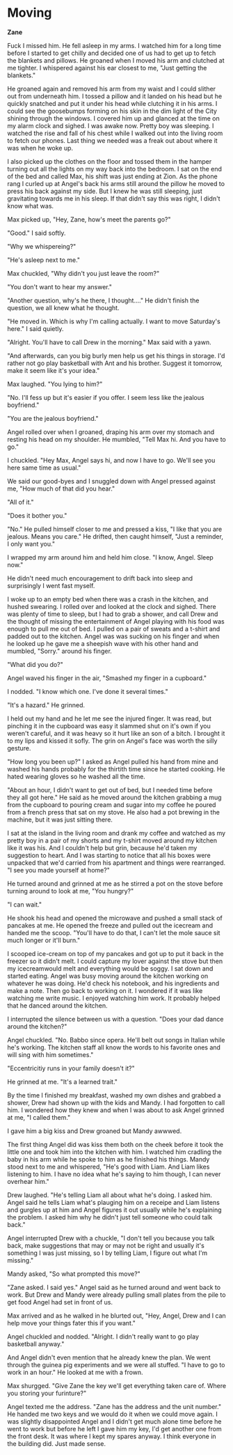 # Moving

**Zane**

Fuck I missed him.  He fell asleep in my arms.  I watched him for a long time before I started to get chilly and decided one of us had to get up to fetch the blankets and pillows.  He groaned when I moved his arm and clutched at me tighter.  I whispered against his ear closest to me, "Just getting the blankets."

He groaned again and removed his arm from my waist and I could slither out from underneath him.  I tossed a pillow  and it landed on his head but he quickly snatched and put it under his head while clutching it in his arms.  I could see the goosebumps forming on his skin in the dim light of the City shining through the windows.  I covered him up and glanced at the time on my alarm clock and sighed.  I was awake now.  Pretty boy was sleeping.  I watched the rise and fall of his chest while I walked out into the living room to fetch our phones.  Last thing we needed was a freak out about where it was when he woke up.

I also picked up the clothes on the floor and tossed them in the hamper turning out all the lights on my way back into the bedroom.  I sat on the end of the bed and called Max, his shift was just ending at Zion. As the phone rang I curled up at Angel's back his arms still around the pillow he moved to press his back against my side.  But I knew he was still sleeping, just gravitating towards me in his sleep.  If that didn't say this was right, I didn't know what was.

Max picked up, "Hey, Zane, how's meet the parents go?"

"Good."  I said softly.

"Why we whispereing?"

"He's asleep next to me."

Max chuckled, "Why didn't you just leave the room?"

"You don't want to hear my answer."

"Another question, why's he there, I thought...."  He didn't finish the question, we all knew what he thought.

"He moved in.  Which is why I'm calling actually.  I want to move Saturday's here."  I said quietly.

"Alright.  You'll have to call Drew in the morning."  Max said with a yawn.

"And afterwards, can you big burly men help us get his things in storage.  I'd rather not go play basketball with Ant and his brother.  Suggest it tomorrow, make it seem like it's your idea."

Max laughed.  "You lying to him?"

"No. I'll fess up but it's easier if you offer.  I seem less like the jealous boyfriend."

"You are the jealous boyfriend."

Angel rolled over when I groaned, draping his arm over my stomach and resting his head on my shoulder.  He mumbled, "Tell Max hi. And you have to go."

I chuckled.  "Hey Max, Angel says hi, and now I have to go.  We'll see you here same time as usual."

We said our good-byes and I snuggled down with Angel pressed against me, "How much of that did you hear."

"All of it."

"Does it bother you."

"No."  He pulled himself closer to me and pressed a kiss, "I like that you are jealous.  Means you care."  He drifted, then caught himself, "Just a reminder, I only want you."

I wrapped my arm around him and held him close.  "I know, Angel.  Sleep now."

He didn't need much encouragement to drift back into sleep and surprisingly I went fast myself.

I woke up to an empty bed when there was a crash in the kitchen, and hushed swearing.  I rolled over and looked at the clock and sighed.  There was plenty of time to sleep, but I had to grab a shower, and call Drew and the thought of missing the entertainment of Angel playing with his food was enough to pull me out of bed.  I pulled on a pair of sweats and a t-shirt and padded out to the kitchen.  Angel was was sucking on his finger and when he looked up he gave me a sheepish wave with his other hand and mumbled, "Sorry." around his finger.

"What did you do?"

Angel waved his finger in the air, "Smashed my finger in a cupboard."

I nodded.  "I know which one.  I've done it several times."

"It's a hazard."  He grinned.

I held out my hand and he let me see the injured finger.  It was read, but pinching it in the cupboard was easy it slammed shut on it's own if you weren't careful, and it was heavy so it hurt like an son of a bitch. I brought it to my lips and kissed it sofly.  The grin on Angel's face was worth the silly gesture.

"How long you been up?" I asked as Angel pulled his hand from mine and washed his hands probably for the thirtith time since he started cooking.  He hated wearing gloves so he washed all the time.

"About an hour, I didn't want to get out of bed, but I needed time before they all got here."  He said as he moved around the kitchen grabbing a mug from the cupboard to pouring cream and sugar into my coffee he poured from a french press that sat on my stove.  He also had a pot brewing in the machine, but it was just sitting there.

I sat at the island in the living room and drank my coffee and watched as my pretty boy in a pair of my shorts and my t-shirt moved around my kitchen like it was his.  And I couldn't help but grin, because he'd taken my suggestion to heart.  And I was starting to notice that all his boxes were unpacked that we'd carried from his apartment and things were rearranged.  "I see you made yourself at home?"

He turned around and grinned at me as he stirred a pot on the stove before turning around to look at me, "You hungry?"

"I can wait."

He shook his head and opened the microwave and pushed a small stack of pancakes at me.  He opened the freeze and pulled out the icecream and handed me the scoop.  "You'll have to do that, I can't let the mole sauce sit much longer or it'll burn."

I scooped ice-cream on top of my pancakes and got up to put it back in the freezer so it didn't melt.  I could capture my lover against the stove but then my icecreamwould melt and everything would be soggy.  I sat down and started eating.  Angel was busy moving around the kitchen working on whatever he was doing.  He'd check his notebook, and his ingredients and make a note.  Then go back to working on it.  I wondered if it was like watching me write music.  I enjoyed watching him work.  It probably helped that he danced around the kitchen.

I interrupted the silence between us with a question.  "Does your dad dance around the kitchen?"

Angel chuckled.  "No.  Babbo since opera.  He'll belt out songs in Italian while he's working.  The kitchen staff all know the words to his favorite ones and will sing with him sometimes."

"Eccentricitiy runs in your family doesn't it?"

He grinned at me.  "It's a learned trait."

By the time I finished my breakfast, washed my own dishes and grabbed a shower, Drew had shown up with the kids and Mandy.  I had forgotten to call him.  I wondered how they knew and when I was about to ask Angel grinned at me, "I called them."

I gave him a big kiss and Drew groaned but Mandy awwwed.

The first thing Angel did was kiss them both on the cheek before it took the little one and took him into the kitchen with him.  I watched him cradling the baby in his arm while he spoke to him as he finished his things.  Mandy stood next to me and whispered, "He's good with Liam.  And Liam likes listening to him.  I have no idea what he's saying to him though, I can never overhear him."

Drew laughed.  "He's telling Liam all about what he's doing.  I asked him.  Angel said he tells Liam what's plauging him on a receipe and Liam listens and gurgles up at him and Angel figures it out usually while he's explaining the problem.  I asked him why he didn't just tell someone who could talk back."

Angel interrupted Drew with a chuckle, "I don't tell you because you talk back, make suggestions that may or may not be right and usually it's something I was just missing, so I by telling Liam, I figure out what I'm missing."

Mandy asked, "So what prompted this move?"

"Zane asked.  I said yes."  Angel said as he turned around and went back to work.  But Drew and Mandy were already pulling small plates from the pile to get food Angel had set in front of us.

Max arrived and as he walked in he blurted out, "Hey, Angel, Drew and I can help move your things fater this if you want."

Angel chuckled and nodded.  "Alright.  I didn't really want to go play basketball anyway."

And Angel didn't even mention that he already knew the plan.  We went through the guinea pig experiments and we were all stuffed.  "I have to go to work in an hour."  He looked at me with a frown.

Max shurgged.  "Give Zane the key we'll get everything taken care of.  Where you storing your furinture?"

Angel texted me the address.  "Zane has the address and the unit number."  He handed me two keys and we would do it when we could move again.  I was slightly disappointed Angel and I didn't get much alone time before he went to work but before he left I gave him my key, I'd get another one from the front desk.  It was where I kept my spares anyway.  I think everyone in the building did.  Just made sense.